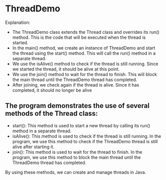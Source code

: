 # ThreadDemo
Explanation:

* The ThreadDemo class extends the Thread class and overrides its run() method. This is the code that will be executed when the thread is started.
* In the main() method, we create an instance of ThreadDemo and start the thread using the start() method. This will call the run() method in a separate thread.
* We use the isAlive() method to check if the thread is still running. Since we started the thread, it should be alive at this point.
* We use the join() method to wait for the thread to finish. This will block the main thread until the ThreadDemo thread has completed.
* After joining, we check again if the thread is alive. Since it has completed, it should no longer be alive

## The program demonstrates the use of several methods of the Thread class:

* start(): This method is used to start a new thread by calling its run() method in a separate thread.
* isAlive(): This method is used to check if the thread is still running. In the program, we use this method to check if the ThreadDemo thread is still alive after starting it.
* join(): This method is used to wait for the thread to finish. In the program, we use this method to block the main thread until the ThreadDemo thread has completed.

By using these methods, we can create and manage threads in Java.
